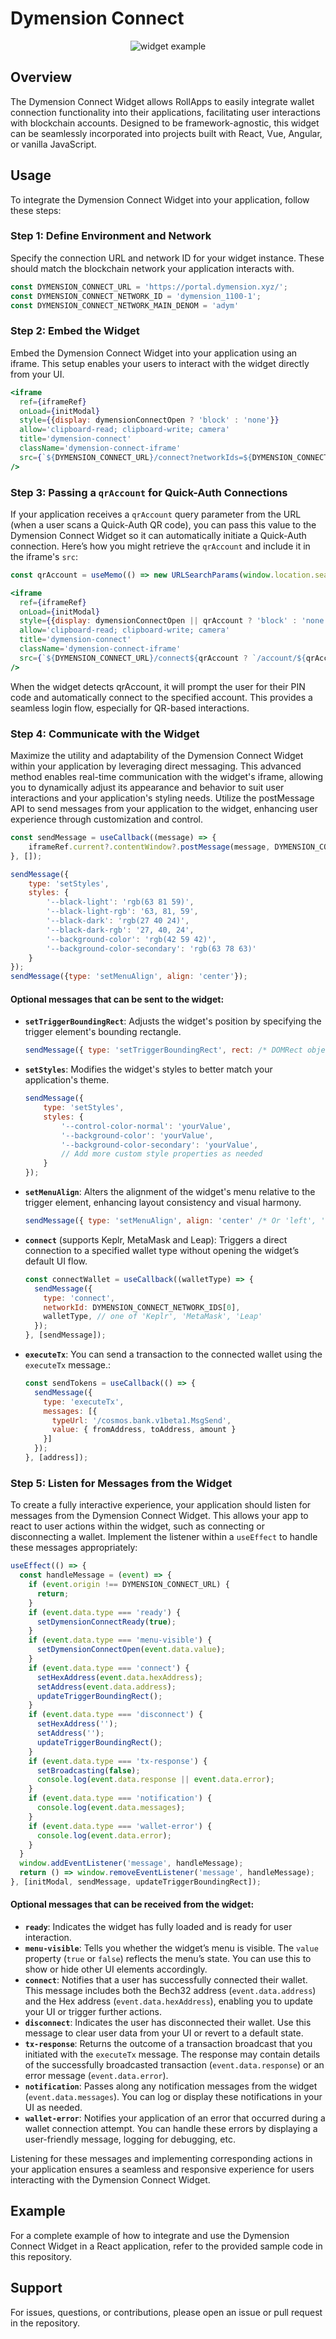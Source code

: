 # Dymension Connect
<p align="center">
  <img src="./images/widget.png" alt="widget example">
</p>

## Overview
The Dymension Connect Widget allows RollApps to easily integrate wallet connection functionality into their applications, 
facilitating user interactions with blockchain accounts. 
Designed to be framework-agnostic, this widget can be seamlessly incorporated into projects built with React, Vue, Angular, or vanilla JavaScript.

## Usage
To integrate the Dymension Connect Widget into your application, follow these steps:

### Step 1: Define Environment and Network
Specify the connection URL and network ID for your widget instance. These should match the blockchain network your application interacts with.
```javascript
const DYMENSION_CONNECT_URL = 'https://portal.dymension.xyz/';
const DYMENSION_CONNECT_NETWORK_ID = 'dymension_1100-1';
const DYMENSION_CONNECT_NETWORK_MAIN_DENOM = 'adym'
```

### Step 2: Embed the Widget
Embed the Dymension Connect Widget into your application using an iframe. This setup enables your users to interact with the widget directly from your UI.
```jsx
<iframe
  ref={iframeRef}
  onLoad={initModal}
  style={{display: dymensionConnectOpen ? 'block' : 'none'}}
  allow='clipboard-read; clipboard-write; camera'
  title='dymension-connect'
  className='dymension-connect-iframe'
  src={`${DYMENSION_CONNECT_URL}/connect?networkIds=${DYMENSION_CONNECT_NETWORK_IDS.join(',')}`}
/>
```

### Step 3: Passing a `qrAccount` for Quick-Auth Connections
If your application receives a `qrAccount` query parameter from the URL (when a user scans a Quick-Auth QR code), you can pass this value to the Dymension Connect Widget so it can automatically initiate a Quick-Auth connection. Here’s how you might retrieve the `qrAccount` and include it in the iframe's `src`:
```jsx
const qrAccount = useMemo(() => new URLSearchParams(window.location.search).get('qrAccount'), []);

<iframe
  ref={iframeRef}
  onLoad={initModal}
  style={{display: dymensionConnectOpen || qrAccount ? 'block' : 'none'}}
  allow='clipboard-read; clipboard-write; camera'
  title='dymension-connect'
  className='dymension-connect-iframe'
  src={`${DYMENSION_CONNECT_URL}/connect${qrAccount ? `/account/${qrAccount}` : ''}?networkIds=${DYMENSION_CONNECT_NETWORK_IDS.join(',')}`}
/>
```
When the widget detects qrAccount, it will prompt the user for their PIN code and automatically connect to the specified account. This provides a seamless login flow, especially for QR-based interactions.

### Step 4: Communicate with the Widget
Maximize the utility and adaptability of the Dymension Connect Widget within your application by leveraging direct messaging. 
This advanced method enables real-time communication with the widget's iframe, allowing you to dynamically adjust its appearance and behavior to suit user interactions and your application's styling needs. 
Utilize the postMessage API to send messages from your application to the widget, enhancing user experience through customization and control.
```javascript
const sendMessage = useCallback((message) => {
    iframeRef.current?.contentWindow?.postMessage(message, DYMENSION_CONNECT_URL);
}, []);

sendMessage({
    type: 'setStyles',
    styles: {
        '--black-light': 'rgb(63 81 59)',
        '--black-light-rgb': '63, 81, 59',
        '--black-dark': 'rgb(27 40 24)',
        '--black-dark-rgb': '27, 40, 24',
        '--background-color': 'rgb(42 59 42)',
        '--background-color-secondary': 'rgb(63 78 63)'
    }
});
sendMessage({type: 'setMenuAlign', align: 'center'});
```
#### Optional messages that can be sent to the widget:
- **`setTriggerBoundingRect`**: Adjusts the widget's position by specifying the trigger element's bounding rectangle.
    ```javascript
    sendMessage({ type: 'setTriggerBoundingRect', rect: /* DOMRect object */ });
    ```
- **`setStyles`**: Modifies the widget's styles to better match your application's theme.
    ```javascript
    sendMessage({
        type: 'setStyles',
        styles: {
            '--control-color-normal': 'yourValue',
            '--background-color': 'yourValue',
            '--background-color-secondary': 'yourValue',
            // Add more custom style properties as needed
        }
    });
- **`setMenuAlign`**: Alters the alignment of the widget's menu relative to the trigger element, enhancing layout consistency and visual harmony.
    ```javascript
    sendMessage({ type: 'setMenuAlign', align: 'center' /* Or 'left', 'right' */ });
    ```

- **`connect`** (supports Keplr, MetaMask and Leap): Triggers a direct connection to a specified wallet type without opening the widget’s default UI flow.
    ```javascript
    const connectWallet = useCallback((walletType) => {
      sendMessage({
        type: 'connect',
        networkId: DYMENSION_CONNECT_NETWORK_IDS[0], 
        walletType, // one of 'Keplr', 'MetaMask', 'Leap'
      });
    }, [sendMessage]);
    ```

- **`executeTx`**: You can send a transaction to the connected wallet using the `executeTx` message.:
    ```javascript
    const sendTokens = useCallback(() => {
      sendMessage({
        type: 'executeTx',
        messages: [{
          typeUrl: '/cosmos.bank.v1beta1.MsgSend',
          value: { fromAddress, toAddress, amount }
        }]
      });
    }, [address]);
    ```
  
### Step 5: Listen for Messages from the Widget
To create a fully interactive experience, your application should listen for messages from the Dymension Connect Widget. 
This allows your app to react to user actions within the widget, such as connecting or disconnecting a wallet. 
Implement the listener within a `useEffect` to handle these messages appropriately:
```javascript
useEffect(() => {
  const handleMessage = (event) => {
    if (event.origin !== DYMENSION_CONNECT_URL) {
      return;
    }
    if (event.data.type === 'ready') {
      setDymensionConnectReady(true);
    }
    if (event.data.type === 'menu-visible') {
      setDymensionConnectOpen(event.data.value);
    }
    if (event.data.type === 'connect') {
      setHexAddress(event.data.hexAddress);
      setAddress(event.data.address);
      updateTriggerBoundingRect();
    }
    if (event.data.type === 'disconnect') {
      setHexAddress('');
      setAddress('');
      updateTriggerBoundingRect();
    }
    if (event.data.type === 'tx-response') {
      setBroadcasting(false);
      console.log(event.data.response || event.data.error);
    }
    if (event.data.type === 'notification') {
      console.log(event.data.messages);
    }
    if (event.data.type === 'wallet-error') {
      console.log(event.data.error);
    }
  }
  window.addEventListener('message', handleMessage);
  return () => window.removeEventListener('message', handleMessage);
}, [initModal, sendMessage, updateTriggerBoundingRect]);
```

#### Optional messages that can be received from the widget:
- **`ready`**: Indicates the widget has fully loaded and is ready for user interaction.
- **`menu-visible`**: Tells you whether the widget’s menu is visible. The `value` property (`true` or `false`) reflects the menu’s state. You can use this to show or hide other UI elements accordingly.
- **`connect`**: Notifies that a user has successfully connected their wallet. This message includes both the Bech32 address (`event.data.address`) and the Hex address (`event.data.hexAddress`), enabling you to update your UI or trigger further actions.
- **`disconnect`**: Indicates the user has disconnected their wallet. Use this message to clear user data from your UI or revert to a default state.
- **`tx-response`**: Returns the outcome of a transaction broadcast that you initiated with the `executeTx` message. The response may contain details of the successfully broadcasted transaction (`event.data.response`) or an error message (`event.data.error`).
- **`notification`**: Passes along any notification messages from the widget (`event.data.messages`). You can log or display these notifications in your UI as needed.
- **`wallet-error`**: Notifies your application of an error that occurred during a wallet connection attempt. You can handle these errors by displaying a user-friendly message, logging for debugging, etc.

Listening for these messages and implementing corresponding actions in your application ensures a seamless and responsive experience for users interacting with the Dymension Connect Widget.

## Example
For a complete example of how to integrate and use the Dymension Connect Widget in a React application, refer to the provided sample code in this repository.

## Support
For issues, questions, or contributions, please open an issue or pull request in the repository.
